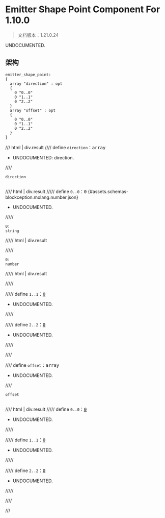 # Emitter Shape Point Component For 1.10.0

> 文档版本：1.21.0.24

UNDOCUMENTED.

## 架构

```mcschema
emitter_shape_point:
{
  array "direction" : opt
  {
    0 "0..0"
    0 "1..1"
    0 "2..2"
  }
  array "offset" : opt
  {
    0 "0..0"
    0 "1..1"
    0 "2..2"
  }
}

```

/// html | div.result
//// define
`direction`：<samp>array</samp>

- UNDOCUMENTED: direction.


////

<div class="language-text highlight"><span class="filename"><code>direction</code></span><pre id="__code_1"><span></span></pre></div>

//// html | div.result
///// define
`0..0`：<samp>0</samp> {#assets.schemas-blockception.molang.number.json}

- UNDOCUMENTED.


/////

```mcschema
0:
string

```

///// html | div.result

/////


```mcschema
0:
number

```

///// html | div.result

/////




///// define
`1..1`：<samp>[0](#assets.schemas-blockception.molang.number.json)</samp>

- UNDOCUMENTED.


/////


///// define
`2..2`：<samp>[0](#assets.schemas-blockception.molang.number.json)</samp>

- UNDOCUMENTED.


/////


////


//// define
`offset`：<samp>array</samp>

- UNDOCUMENTED.


////

<div class="language-text highlight"><span class="filename"><code>offset</code></span><pre id="__code_1"><span></span></pre></div>

//// html | div.result
///// define
`0..0`：<samp>[0](#assets.schemas-blockception.molang.number.json)</samp>

- UNDOCUMENTED.


/////


///// define
`1..1`：<samp>[0](#assets.schemas-blockception.molang.number.json)</samp>

- UNDOCUMENTED.


/////


///// define
`2..2`：<samp>[0](#assets.schemas-blockception.molang.number.json)</samp>

- UNDOCUMENTED.


/////


////


///

